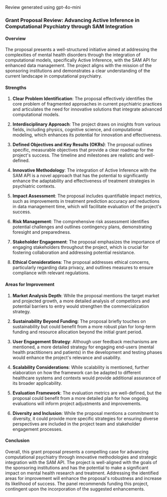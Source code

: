 Review generated using gpt-4o-mini

### Grant Proposal Review: Advancing Active Inference in Computational Psychiatry through SAM Integration

#### Overview
The proposal presents a well-structured initiative aimed at addressing the complexities of mental health disorders through the integration of computational models, specifically Active Inference, with the SAM API for enhanced data management. The project aligns with the mission of the sponsoring institutions and demonstrates a clear understanding of the current landscape in computational psychiatry.

#### Strengths

1. **Clear Problem Identification**: The proposal effectively identifies the core problem of fragmented approaches in current psychiatric practices and articulates the need for innovative solutions that integrate advanced computational models.

2. **Interdisciplinary Approach**: The project draws on insights from various fields, including physics, cognitive science, and computational modeling, which enhances its potential for innovation and effectiveness.

3. **Defined Objectives and Key Results (OKRs)**: The proposal outlines specific, measurable objectives that provide a clear roadmap for the project's success. The timeline and milestones are realistic and well-defined.

4. **Innovative Methodology**: The integration of Active Inference with the SAM API is a novel approach that has the potential to significantly enhance the adaptability and effectiveness of treatment strategies in psychiatric contexts.

5. **Impact Assessment**: The proposal includes quantifiable impact metrics, such as improvements in treatment prediction accuracy and reductions in data management time, which will facilitate evaluation of the project's success.

6. **Risk Management**: The comprehensive risk assessment identifies potential challenges and outlines contingency plans, demonstrating foresight and preparedness.

7. **Stakeholder Engagement**: The proposal emphasizes the importance of engaging stakeholders throughout the project, which is crucial for fostering collaboration and addressing potential resistance.

8. **Ethical Considerations**: The proposal addresses ethical concerns, particularly regarding data privacy, and outlines measures to ensure compliance with relevant regulations.

#### Areas for Improvement

1. **Market Analysis Depth**: While the proposal mentions the target market and projected growth, a more detailed analysis of competitors and potential barriers to entry would strengthen the commercialization strategy.

2. **Sustainability Beyond Funding**: The proposal briefly touches on sustainability but could benefit from a more robust plan for long-term funding and resource allocation beyond the initial grant period.

3. **User Engagement Strategy**: Although user feedback mechanisms are mentioned, a more detailed strategy for engaging end-users (mental health practitioners and patients) in the development and testing phases would enhance the project's relevance and usability.

4. **Scalability Considerations**: While scalability is mentioned, further elaboration on how the framework can be adapted to different healthcare systems and contexts would provide additional assurance of its broader applicability.

5. **Evaluation Framework**: The evaluation metrics are well-defined, but the proposal could benefit from a more detailed plan for how ongoing evaluations will inform project adjustments and improvements.

6. **Diversity and Inclusion**: While the proposal mentions a commitment to diversity, it could provide more specific strategies for ensuring diverse perspectives are included in the project team and stakeholder engagement processes.

#### Conclusion
Overall, this grant proposal presents a compelling case for advancing computational psychiatry through innovative methodologies and strategic integration with the SAM API. The project is well-aligned with the goals of the sponsoring institutions and has the potential to make a significant impact on mental health research and treatment. Addressing the identified areas for improvement will enhance the proposal's robustness and increase its likelihood of success. The panel recommends funding this project, contingent upon the incorporation of the suggested enhancements.